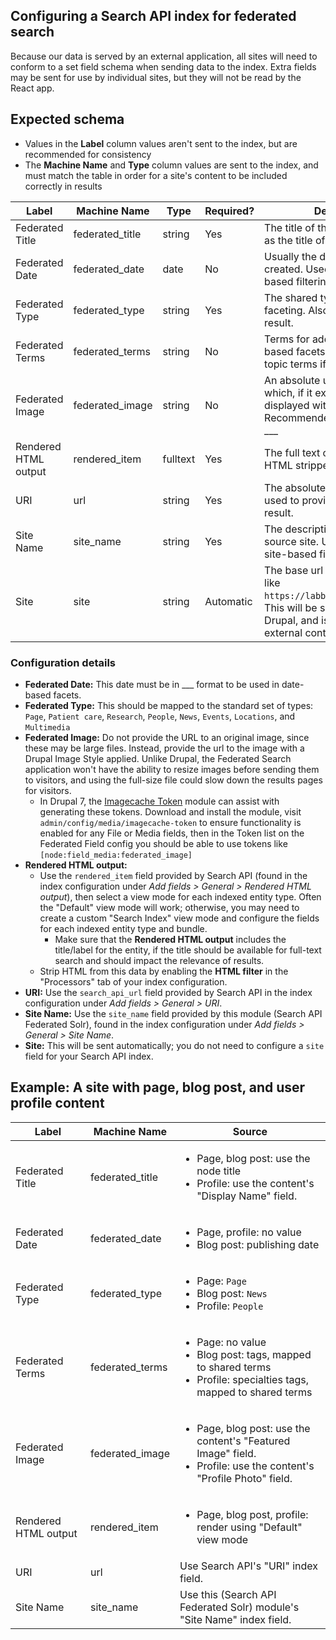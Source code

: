 ## Configuring a Search API index for federated search

Because our data is served by an external application, all sites will need to conform to a set field schema when sending data to the index. Extra fields may be sent for use by individual sites, but they will not be read by the React app.

## Expected schema

* Values in the **Label** column values aren't sent to the index, but are recommended for consistency
* The **Machine Name** and **Type** column values are sent to the index, and must match the table in order for a site's content to be included correctly in results

| Label | Machine Name | Type | Required? | Description |
| ----- | ------------ | ---- | --------- | ----------- |
| Federated Title | federated_title | string | Yes | The title of the item. Displayed as the title of each search result. |
| Federated Date | federated_date | date | No | Usually the date the content was created.  Used to provide date-based filtering. |
| Federated Type | federated_type | string | Yes | The shared type label for faceting. Also used to label each result. |
| Federated Terms | federated_terms | string | No | Terms for additional, topic-based facets, mapped to shared topic terms if necessary. |
| Federated Image | federated_image | string | No | An absolute url to an image which, if it exists, will be displayed with the text. Recommended image size: ___ x ___  |
| Rendered HTML output | rendered_item | fulltext | Yes | The full text of the item, with HTML stripped. |
| URI | url | string | Yes | The absolute path to the item, used to provide a link to each result. |
| Site Name | site_name | string | Yes | The descriptive name of the source site. Used to provide site-based filtering. |
| Site | site | string | Automatic | The base url of the source site, like `https://labblog.uofmhealth.edu`. This will be sent automatically by Drupal, and is required for external content sources. |

### Configuration details

* **Federated Date:** This date must be in ___ format to be used in date-based facets.
* **Federated Type:** This should be mapped to the standard set of types: `Page`, `Patient care`, `Research`, `People`, `News`, `Events`, `Locations`, and `Multimedia`
* **Federated Image:** Do not provide the URL to an original image, since these may be large files. Instead, provide the url to the image with a Drupal Image Style applied. Unlike Drupal, the Federated Search application won't have the ability to resize images before sending them to visitors, and using the full-size file could slow down the results pages for visitors. 
    * In Drupal 7, the [Imagecache Token](https://www.drupal.org/project/imagecache_token) module can assist with generating these tokens. Download and install the module, visit `admin/config/media/imagecache-token` to ensure functionality is enabled for any File or Media fields, then in the Token list on the Federated Field config you should be able to use tokens like `[node:field_media:federated_image]`
* **Rendered HTML output:**
  * Use the `rendered_item` field provided by Search API (found in the index configuration under _Add fields > General > Rendered HTML output_), then select a view mode for each indexed entity type. Often the "Default" view mode will work; otherwise, you may need to create a custom "Search Index" view mode and configure the fields for each indexed entity type and bundle.
    * Make sure that the **Rendered HTML output** includes the title/label for the entity, if the title should be available for full-text search and should impact the relevance of results.
  * Strip HTML from this data by enabling the **HTML filter** in the "Processors" tab of your index configuration.
* **URI:** Use the `search_api_url` field provided by Search API in the index configuration under _Add fields > General > URI_.
* **Site Name:** Use the `site_name` field provided by this module (Search API Federated Solr), found in the index configuration under _Add fields > General > Site Name_.
* **Site:** This will be sent automatically; you do not need to configure a `site` field for your Search API index.

## Example: A site with page, blog post, and user profile content

| Label | Machine Name | Source |
| ----- | ------------ | ------ |
| Federated Title | federated_title | <ul><li>Page, blog post: use the node title</li><li>Profile: use the content's "Display Name" field.</li></ul> |
| Federated Date | federated_date | <ul><li>Page, profile: no value</li><li>Blog post: publishing date</li></ul> |
| Federated Type | federated_type | <ul><li>Page: `Page`</li><li>Blog post: `News`</li><li>Profile: `People`</li></ul> |
| Federated Terms | federated_terms | <ul><li>Page: no value</li><li>Blog post: tags, mapped to shared terms</li><li>Profile: specialties tags, mapped to shared terms</li></ul> |
| Federated Image | federated_image | <ul><li>Page, blog post: use the content's "Featured Image" field.</li><li>Profile: use the content's "Profile Photo" field.</li></ul> |
| Rendered HTML output | rendered_item | <ul><li>Page, blog post, profile: render using "Default" view mode</li></ul> |
| URI | url | Use Search API's "URI" index field. |
| Site Name | site_name | Use this (Search API Federated Solr) module's "Site Name" index field. |
